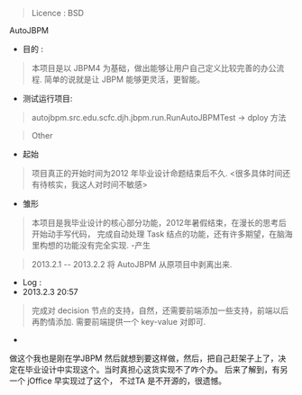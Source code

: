 > Licence : BSD

AutoJBPM

- 目的 : 
> 本项目是以 JBPM4 为基础，做出能够让用户自己定义比较完善的办公流程.
> 简单的说就是让 JBPM 能够更灵活，更智能。
	
- 测试运行项目:
> autojbpm.src.edu.scfc.djh.jbpm.run.RunAutoJBPMTest -> dploy 方法





> Other

- 起始

> 项目真正的开始时间为2012 年毕业设计命题结束后不久.    <很多具体时间还有待核实，我这人对时间不敏感>
- 雏形
> 本项目是我毕业设计的核心部分功能，2012年暑假结束，在漫长的思考后开始动手写代码，
完成自动处理 Task 结点的功能，还有许多期望，在脑海里构想的功能没有完全实现.
-产生

> 2013.2.1 -- 2013.2.2 将 AutoJBPM 从原项目中剥离出来.


	
- Log : 
- 2013.2.3 20:57
> 完成对 decision 节点的支持，自然，还需要前端添加一些支持，前端以后再酌情添加.
需要前端提供一个 key-value 对即可.

- 
做这个我也是刚在学JBPM 然后就想到要这样做，然后，把自己赶架子上了，决定在毕业设计中实现这个。当时真担心这货实现不了咋个办。
后来了解到，有另一个 jOffice 早实现过了这个， 不过TA 是不开源的，很遗憾。
